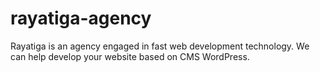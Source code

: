 # rayatiga-agency
Rayatiga is an agency engaged in fast web development technology. We can help develop your website based on CMS WordPress.
